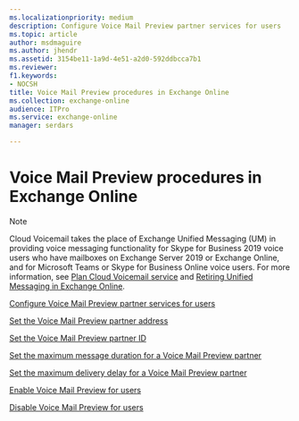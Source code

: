 ```yaml
---
ms.localizationpriority: medium
description: Configure Voice Mail Preview partner services for users
ms.topic: article
author: msdmaguire
ms.author: jhendr
ms.assetid: 3154be11-1a9d-4e51-a2d0-592ddbcca7b1
ms.reviewer: 
f1.keywords:
- NOCSH
title: Voice Mail Preview procedures in Exchange Online
ms.collection: exchange-online
audience: ITPro
ms.service: exchange-online
manager: serdars

---
```


# Voice Mail Preview procedures in Exchange Online

> [!NOTE]
> Cloud Voicemail takes the place of Exchange Unified Messaging (UM) in providing voice messaging functionality for Skype for Business 2019 voice users who have mailboxes on Exchange Server 2019 or Exchange Online, and for Microsoft Teams or Skype for Business Online voice users. For more information, see [Plan Cloud Voicemail service](/skypeforbusiness/hybrid/plan-cloud-voicemail) and [Retiring Unified Messaging in Exchange Online](https://techcommunity.microsoft.com/t5/Exchange-Team-Blog/Retiring-Unified-Messaging-in-Exchange-Online/ba-p/608991).

[Configure Voice Mail Preview partner services for users](configure-voice-mail-preview-partner-services.md)

[Set the Voice Mail Preview partner address](set-the-voice-mail-preview-partner-address.md)

[Set the Voice Mail Preview partner ID](set-the-voice-mail-preview-partner-id.md)

[Set the maximum message duration for a Voice Mail Preview partner](set-the-maximum-message-duration-for-a-voice-mail-preview-partner.md)

[Set the maximum delivery delay for a Voice Mail Preview partner](set-the-maximum-delivery-delay-for-a-voice-mail-preview-partner.md)

[Enable Voice Mail Preview for users](enable-voice-mail-preview.md)

[Disable Voice Mail Preview for users](disable-voice-mail-preview.md)
